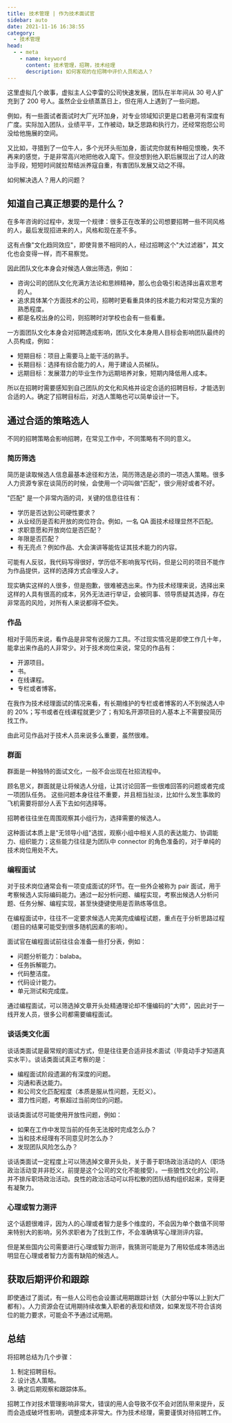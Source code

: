 ```yaml
---
title: 技术管理 | 作为技术面试官
sidebar: auto
date: 2021-11-16 16:38:55
category: 
  - 技术管理
head:
  - - meta
    - name: keyword
      content: 技术管理，招聘，技术经理
      description: 如何客观的在招聘中评价人员和选人？
---
```


这里虚拟几个故事，虚拟主人公李雷的公司快速发展，团队在半年间从 30 号人扩充到了 200 号人。虽然企业业绩蒸蒸日上，但在用人上遇到了一些问题。

例如，有一些面试者面试时大厂光环加身，对专业领域知识更是口若悬河有深度有广度。实际加入团队，业绩平平，工作被动，缺乏思路和执行力，还经常抱怨公司没给他施展的空间。

又比如，寻猎到了一位牛人，多个光环头衔加身，面试完你就有种相见恨晚，失不再来的感觉，于是非常高兴地把他收入麾下。但没想到他入职后展现出了过人的政治手段，短短时间就拉帮结派养寇自重，有害团队发展又动之不得。

如何解决选人？用人的问题？

## 知道自己真正想要的是什么？

在多年咨询的过程中，发现一个规律：很多正在改革的公司想要招聘一些不同风格的人，最后发现招进来的人，风格和现在差不多。

这有点像"文化趋同效应"，即使背景不相同的人，经过招聘这个"大过滤器"，其文化也会变得一样，而不易察觉。

因此团队文化本身会对候选人做出筛选，例如：

- 咨询公司的团队文化充满方法论和思辨精神，那么也会吸引和选择出喜欢思考的人。
- 追求具体某个方面技术的公司，招聘时更看重具体的技术能力和对常见方案的熟悉程度。
- 都是名校出身的公司，则招聘时对学校也会有一些看重。

一方面团队文化本身会对招聘造成影响，团队文化本身用人目标会影响团队最终的人员构成，例如：

- 短期目标：项目上需要马上能干活的熟手。
- 长期目标：选择有综合能力的人，用于建设人员梯队。
- 远期目标：发展潜力的毕业生作为远期培养对象，短期内降低用人成本。

所以在招聘时需要感知到自己团队的文化和风格并设定合适的招聘目标，才能选到合适的人。确定了招聘目标后，对选人策略也可以简单设计一下。

## 通过合适的策略选人

不同的招聘策略会影响招聘，在常见工作中，不同策略有不同的意义。

### 简历筛选

简历是读取候选人信息最基本途径和方法，简历筛选是必须的一项选人策略。很多人力资源专家在谈简历的时候，会使用一个词叫做"匹配"，很少用好或者不好。

"匹配" 是一个非常内涵的词，关键的信息往往有：

- 学历是否达到公司硬性要求？
- 从业经历是否和开放的岗位符合。例如，一名 QA 面技术经理显然不匹配。
- 求职意愿和开放岗位是否匹配？
- 年限是否匹配？
- 有无亮点？例如作品、大会演讲等能佐证其技术能力的内容。

可能有人反驳，我代码写得很好，学历低不影响我写代码，但是公司的项目不能作为作品提供，这样的选择方式会埋没人才。

现实确实这样的人很多，但是抱歉，很难被选出来。作为技术经理来说，选择出来这样的人具有很高的成本，另外无法进行举证，会被同事、领导质疑其选择，存在非常高的风险，对所有人来说都得不偿失。

### 作品

相对于简历来说，看作品是非常有说服力工具。不过现实情况是即使工作几十年，能拿出来作品的人非常少。对于技术岗位来说，常见的作品有：

- 开源项目。
- 书。
- 在线课程。
- 专栏或者博客。

在我作为技术经理面试的情况来看，有长期维护的专栏或者博客的人不到候选人中的 20%；写书或者在线课程就更少了；有知名开源项目的人基本上不需要投简历找工作。

由此可见作品对于技术人员来说多么重要，虽然很难。

### 群面

群面是一种独特的面试文化，一般不会出现在社招流程中。

顾名思义，群面就是让将候选人分组，让其讨论回答一些很难回答的问题或者完成一项团队任务。 这些问题本身往往不重要，并且相当扯淡，比如什么发生事故的飞机需要将部分人丢下去如何选择等。

招聘者往往坐在周围观察其小组行为，选择需要的候选人。

这种面试本质上是"无领导小组"选拔，观察小组中相关人员的表达能力、协调能力、组织能力；这些能力往往是为团队中 connector 的角色准备的，对于单纯的技术岗位用处不大。

### 编程面试

对于技术岗位通常会有一项变成面试的环节。在一些外企被称为 pair 面试，用于考察候选人实际编码能力。通过一起分析问题、编程实现，考察出候选人分析问题、任务分解、编程实现，甚至快捷键使用是否熟练等信息。

在编程面试中，往往不一定要求候选人完美完成编程试题，重点在于分析思路过程（题目的结果可能受到很多随机因素的影响）。

面试官在编程面试前往往会准备一些打分表，例如：

- 问题分析能力：balaba。
- 任务拆解能力。
- 代码整洁度。
- 代码设计能力。
- 单元测试和完成度。

通过编程面试，可以筛选掉文章开头处精通理论却不懂编码的"大师"，因此对于一线开发人员，很多公司都需要编程面试。

### 谈话类文化面

谈话类面试是最常规的面试方式，但是往往更合适非技术面试（毕竟动手才知道真实水平）。谈话类面试真正考察的是：

- 编程面试阶段遗漏的有深度的问题。
- 沟通和表达能力。
- 和公司文化匹配程度（本质是服从性问题，无贬义）。
- 潜力性问题，考察超过当前岗位的问题。

谈话类面试尽可能使用开放性问题，例如：

- 如果在工作中发现当前的任务无法按时完成怎么办？
- 当和技术经理有不同意见时怎么办？
- 发现团队风险怎么办？

谈话类面试一定程度上可以筛选掉文章开头处，关于善于职场政治活动的人（职场政治活动变并非贬义，前提是这个公司的文化不能接受）。一些狼性文化的公司，并不排斥职场政治活动。良性的政治活动可以将松散的团队结构组织起来，变得更有凝聚力。

### 心理或智力测评

这个话题很难评，因为人的心理或者智力是多个维度的，不会因为单个数值不同带来特别大的影响，另外求职者为了找到工作，不会准确填写心理测评内容。

但是某些国内公司需要进行心理或智力测评，我猜测可能是为了用较低成本筛选出明显在心理或者智力方面有缺陷的候选人。

## 获取后期评价和跟踪

即使通过了面试，有一些人公司也会设置试用期跟踪计划（大部分中等以上到大厂都有）。人力资源会在试用期持续收集入职者的表现和绩效，如果发现不符合该岗位的能力要求，可能会不予通过试用期。

## 总结

将招聘总结为几个步骤：

1. 制定招聘目标。
2. 设计选人策略。
3. 确定后期观察和跟踪体系。

招聘工作对技术管理影响非常大，错误的用人会导致不仅不会对团队带来提升，反而会造成破坏性影响，调整成本非常大。作为技术经理，需要谨慎对待招聘工作。
